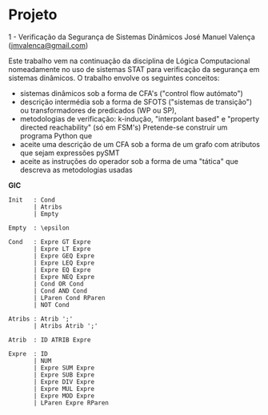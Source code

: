 # Projeto

1 - Verificação da Segurança de Sistemas Dinâmicos
José Manuel Valença (jmvalenca@gmail.com)

Este trabalho vem na continuação da disciplina de Lógica Computacional nomeadamente no uso de sistemas STAT para verificação da segurança em sistemas dinâmicos. O trabalho envolve os seguintes conceitos:
- sistemas dinâmicos sob a forma de CFA's ("control flow autómato")
- descrição intermédia sob a forma de SFOTS ("sistemas de transição") ou transformadores de predicados (WP ou SP),
- metodologias de verificação: k-indução, "interpolant based" e "property directed reachability" (só em FSM's)
Pretende-se construir um programa Python que
- aceite uma descrição de um CFA sob a forma de um grafo com atributos que sejam expressões pySMT
- aceite as instruções do operador sob a forma de uma "tática" que descreva as metodologias usadas

**GIC**
```
Init   : Cond
       | Atribs
       | Empty

Empty  : \epsilon

Cond   : Expre GT Expre
       | Expre LT Expre
       | Expre GEQ Expre
       | Expre LEQ Expre
       | Expre EQ Expre
       | Expre NEQ Expre
       | Cond OR Cond
       | Cond AND Cond
       | LParen Cond RParen
       | NOT Cond

Atribs : Atrib ';'
       | Atribs Atrib ';'

Atrib  : ID ATRIB Expre

Expre  : ID
       | NUM
       | Expre SUM Expre
       | Expre SUB Expre
       | Expre DIV Expre
       | Expre MUL Expre
       | Expre MOD Expre
       | LParen Expre RParen
```